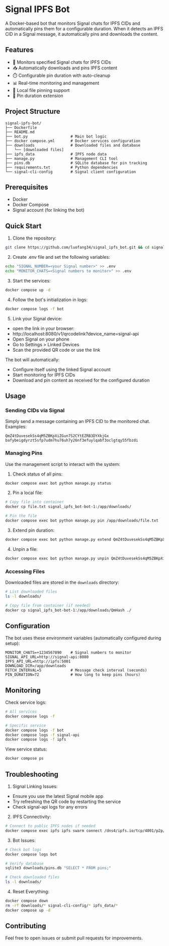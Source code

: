 # Signal IPFS Bot

A Docker-based bot that monitors Signal chats for IPFS CIDs and automatically pins them for a configurable duration. When it detects an IPFS CID in a Signal message, it automatically pins and downloads the content.

## Features

- 🤖 Monitors specified Signal chats for IPFS CIDs
- 📥 Automatically downloads and pins IPFS content
- ⏱️ Configurable pin duration with auto-cleanup
- 📊 Real-time monitoring and management
- 📁 Local file pinning support
- 🔄 Pin duration extension

## Project Structure
```
signal-ipfs-bot/
├── Dockerfile
├── README.md
├── bot.py                   # Main bot logic
├── docker compose.yml       # Docker services configuration
├── downloads                # Downloaded files and database
│   └── [downloaded files]
├── ipfs_data                # IPFS node data
├── manage.py                # Management CLI tool
├── pins.db                  # SQLite database for pin tracking
├── requirements.txt         # Python dependencies
└── signal-cli-config        # Signal client configuration
```

## Prerequisites

- Docker
- Docker Compose
- Signal account (for linking the bot)

## Quick Start

1. Clone the repository:
```bash
git clone https://github.com/luofang34/signal_ipfs_bot.git && cd signal_ipfs_bot
```

2. Create .env file and set the following variables:
```bash
echo "SIGNAL_NUMBER=<your Signal number>" >> .env
echo "MONITOR_CHATS=<Signal numbers to monitor>" >> .env
```

3. Start the services:
```bash
docker compose up -d
```

4. Follow the bot's initialization in logs:
```bash
docker compose logs -f bot
```

5. Link your Signal device:
- open the link in your browser:
- http://localhost:8080/v1/qrcodelink?device_name=signal-api
- Open Signal on your phone
- Go to Settings > Linked Devices
- Scan the provided QR code or use the link

The bot will automatically:
- Configure itself using the linked Signal account
- Start monitoring for IPFS CIDs
- Download and pin content as received for the configured duration

## Usage

### Sending CIDs via Signal

Simply send a message containing an IPFS CID to the monitored chat. Examples:
```
QmZ4tDuvesekSs4qM5ZBKpXiZGun7S2CYtEZRB3DYXkjGx
bafybeigdyrzt5sfp7udm7hu76uh7y26nf3efuylqabf3oclgtqy55fbzdi
```

### Managing Pins

Use the management script to interact with the system:

1. Check status of all pins:
```bash
docker compose exec bot python manage.py status
```

2. Pin a local file:
```bash
# Copy file into container
docker cp file.txt signal_ipfs_bot-bot-1:/app/downloads/

# Pin the file
docker compose exec bot python manage.py pin /app/downloads/file.txt
```

3. Extend pin duration:
```bash
docker compose exec bot python manage.py extend QmZ4tDuvesekSs4qM5ZBKpXiZGun7S2CYtEZRB3DYXkjGx 24
```

4. Unpin a file:
```bash
docker compose exec bot python manage.py unpin QmZ4tDuvesekSs4qM5ZBKpXiZGun7S2CYtEZRB3DYXkjGx
```

### Accessing Files

Downloaded files are stored in the `downloads` directory:
```bash
# List downloaded files
ls -l downloads/

# Copy file from container (if needed)
docker cp signal_ipfs_bot-bot-1:/app/downloads/QmHash ./
```

## Configuration

The bot uses these environment variables (automatically configured during setup):
```env
MONITOR_CHATS=+1234567890    # Signal numbers to monitor
SIGNAL_API_URL=http://signal-api:8080
IPFS_API_URL=http://ipfs:5001
DOWNLOAD_DIR=/app/downloads
FETCH_INTERVAL=5             # Message check interval (seconds)
PIN_DURATION=72              # How long to keep pins (hours)
```

## Monitoring

Check service logs:
```bash
# All services
docker compose logs -f

# Specific service
docker compose logs -f bot
docker compose logs -f signal-api
docker compose logs -f ipfs
```

View service status:
```bash
docker compose ps
```

## Troubleshooting

1. Signal Linking Issues:
- Ensure you use the latest Signal mobile app
- Try refreshing the QR code by restarting the service
- Check signal-api logs for any errors

2. IPFS Connectivity:
```bash
# Connect to public IPFS nodes if needed
docker compose exec ipfs ipfs swarm connect /dns4/ipfs.io/tcp/4001/p2p/QmSoLer265NRgSp2LA3dPaeykiS1J6DifTC88f5uVQKNAd
```

3. Bot Issues:
```bash
# Check bot logs
docker compose logs bot

# Verify database
sqlite3 downloads/pins.db "SELECT * FROM pins;"

# Check downloaded files
ls -l downloads/
```

4. Reset Everything:
```bash
docker compose down
rm -rf downloads/* signal-cli-config/* ipfs_data/*
docker compose up -d
```

## Contributing

Feel free to open issues or submit pull requests for improvements.
